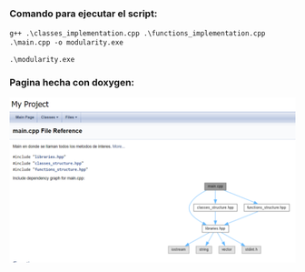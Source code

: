 ### Comando para ejecutar el script:
```
g++ .\classes_implementation.cpp .\functions_implementation.cpp .\main.cpp -o modularity.exe
```
```
.\modularity.exe
```

### Pagina hecha con doxygen:
![image info](./Doxygen/doxygen.PNG)